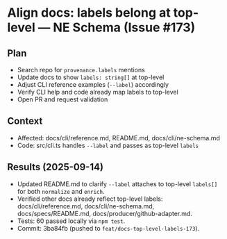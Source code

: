 # Align docs: labels belong at top-level — NE Schema (Issue #173)

## Plan
- Search repo for `provenance.labels` mentions
- Update docs to show `labels: string[]` at top-level
- Adjust CLI reference examples (`--label`) accordingly
- Verify CLI help and code already map labels to top-level
- Open PR and request validation

## Context
- Affected: docs/cli/reference.md, README.md, docs/cli/ne-schema.md
- Code: src/cli.ts handles `--label` and passes as top-level `labels`

## Results (2025-09-14)
- Updated README.md to clarify `--label` attaches to top-level `labels[]` for both `normalize` and `enrich`.
- Verified other docs already reflect top-level labels: docs/cli/reference.md, docs/cli/ne-schema.md, docs/specs/README.md, docs/producer/github-adapter.md.
- Tests: 60 passed locally via `npm test`.
- Commit: 3ba84fb (pushed to `feat/docs-top-level-labels-173`).
